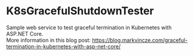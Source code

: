 # K8sGracefulShutdownTester

Sample web service to test graceful termination in Kubernetes with ASP.NET Core.  
More information in this blog post: https://blog.markvincze.com/graceful-termination-in-kubernetes-with-asp-net-core/